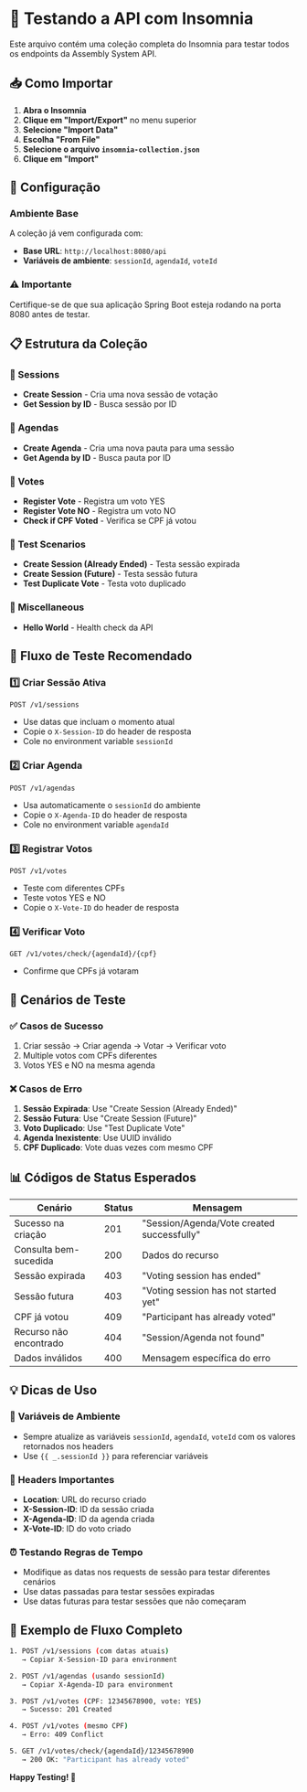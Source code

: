 # 🧪 Testando a API com Insomnia

Este arquivo contém uma coleção completa do Insomnia para testar todos os endpoints da Assembly System API.

## 📥 Como Importar

1. **Abra o Insomnia**
2. **Clique em "Import/Export"** no menu superior
3. **Selecione "Import Data"**
4. **Escolha "From File"**
5. **Selecione o arquivo `insomnia-collection.json`**
6. **Clique em "Import"**

## 🔧 Configuração

### Ambiente Base
A coleção já vem configurada com:
- **Base URL**: `http://localhost:8080/api`
- **Variáveis de ambiente**: `sessionId`, `agendaId`, `voteId`

### ⚠️ Importante
Certifique-se de que sua aplicação Spring Boot esteja rodando na porta 8080 antes de testar.

## 📋 Estrutura da Coleção

### 📁 Sessions
- **Create Session** - Cria uma nova sessão de votação
- **Get Session by ID** - Busca sessão por ID

### 📁 Agendas  
- **Create Agenda** - Cria uma nova pauta para uma sessão
- **Get Agenda by ID** - Busca pauta por ID

### 📁 Votes
- **Register Vote** - Registra um voto YES
- **Register Vote NO** - Registra um voto NO
- **Check if CPF Voted** - Verifica se CPF já votou

### 📁 Test Scenarios
- **Create Session (Already Ended)** - Testa sessão expirada
- **Create Session (Future)** - Testa sessão futura
- **Test Duplicate Vote** - Testa voto duplicado

### 📁 Miscellaneous
- **Hello World** - Health check da API

## 🎯 Fluxo de Teste Recomendado

### 1️⃣ **Criar Sessão Ativa**
```
POST /v1/sessions
```
- Use datas que incluam o momento atual
- Copie o `X-Session-ID` do header de resposta
- Cole no environment variable `sessionId`

### 2️⃣ **Criar Agenda**
```
POST /v1/agendas
```
- Usa automaticamente o `sessionId` do ambiente
- Copie o `X-Agenda-ID` do header de resposta
- Cole no environment variable `agendaId`

### 3️⃣ **Registrar Votos**
```
POST /v1/votes
```
- Teste com diferentes CPFs
- Teste votos YES e NO
- Copie o `X-Vote-ID` do header de resposta

### 4️⃣ **Verificar Voto**
```
GET /v1/votes/check/{agendaId}/{cpf}
```
- Confirme que CPFs já votaram

## 🧪 Cenários de Teste

### ✅ **Casos de Sucesso**
1. Criar sessão → Criar agenda → Votar → Verificar voto
2. Multiple votos com CPFs diferentes
3. Votos YES e NO na mesma agenda

### ❌ **Casos de Erro**
1. **Sessão Expirada**: Use "Create Session (Already Ended)"
2. **Sessão Futura**: Use "Create Session (Future)" 
3. **Voto Duplicado**: Use "Test Duplicate Vote"
4. **Agenda Inexistente**: Use UUID inválido
5. **CPF Duplicado**: Vote duas vezes com mesmo CPF

## 📊 **Códigos de Status Esperados**

| Cenário | Status | Mensagem |
|---------|--------|----------|
| Sucesso na criação | 201 | "Session/Agenda/Vote created successfully" |
| Consulta bem-sucedida | 200 | Dados do recurso |
| Sessão expirada | 403 | "Voting session has ended" |
| Sessão futura | 403 | "Voting session has not started yet" |
| CPF já votou | 409 | "Participant has already voted" |
| Recurso não encontrado | 404 | "Session/Agenda not found" |
| Dados inválidos | 400 | Mensagem específica do erro |

## 💡 **Dicas de Uso**

### 🔄 **Variáveis de Ambiente**
- Sempre atualize as variáveis `sessionId`, `agendaId`, `voteId` com os valores retornados nos headers
- Use `{{ _.sessionId }}` para referenciar variáveis

### 📝 **Headers Importantes**
- **Location**: URL do recurso criado
- **X-Session-ID**: ID da sessão criada  
- **X-Agenda-ID**: ID da agenda criada
- **X-Vote-ID**: ID do voto criado

### ⏰ **Testando Regras de Tempo**
- Modifique as datas nos requests de sessão para testar diferentes cenários
- Use datas passadas para testar sessões expiradas
- Use datas futuras para testar sessões que não começaram

## 🚀 **Exemplo de Fluxo Completo**

```bash
1. POST /v1/sessions (com datas atuais)
   → Copiar X-Session-ID para environment

2. POST /v1/agendas (usando sessionId)
   → Copiar X-Agenda-ID para environment

3. POST /v1/votes (CPF: 12345678900, vote: YES)
   → Sucesso: 201 Created

4. POST /v1/votes (mesmo CPF)
   → Erro: 409 Conflict

5. GET /v1/votes/check/{agendaId}/12345678900
   → 200 OK: "Participant has already voted"
```

**Happy Testing! 🎉**
